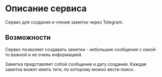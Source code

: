 # Описание сервиса

Сервис для создания и чтения заметок через Telegram.

## Возможности

Сервис позволяет создавать заметки - небольшие сообщения с какой-то важной и не очень информацией.

Заметка представляет собой сообщение и дату создания.
Каждая заметка может иметь теги, по которому можно вести поиск.

